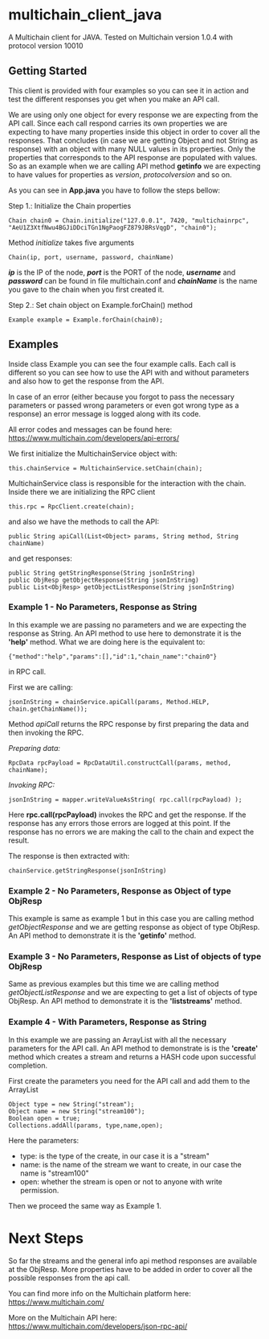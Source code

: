 # multichain_client_java
A Multichain client for JAVA. Tested on Multichain version 1.0.4 with protocol version 10010

## Getting Started
This client is provided with four examples so you can see it in action and test the different responses you get when you make an API call.

We are using only one object for every response we are expecting from the API call. 
Since each call respond carries its own properties we are expecting to have many properties inside this object in order to cover all the responses.
That concludes (in case we are getting Object and not String as response) with an object with many NULL values in its properties. 
Only the properties that corresponds to the API response are populated with values.
So as an example when we are calling API method **getinfo** we are expecting to have values for properties as _version_, _protocolversion_ and so on.

As you can see in **App.java** you have to follow the steps bellow:

Step 1.: Initialize the Chain properties
```
Chain chain0 = Chain.initialize("127.0.0.1", 7420, "multichainrpc", "AeU1Z3XtfNwu4BGJiDDciTGn1NgPaogFZ879JBRsVqgD", "chain0");
```

Method _initialize_ takes five arguments
```
Chain(ip, port, username, password, chainName)
```

***ip*** is the IP of the node, ***port*** is the PORT of the node, ***username*** and ***password*** can be found in file multichain.conf and ***chainName*** is the name you gave to the chain when you first created it.

Step 2.: Set chain object on Example.forChain() method
```
Example example = Example.forChain(chain0);
```

## Examples ##
Inside class Example you can see the four example calls. Each call is different so you can see how to use the API with and without parameters and also how to get the response from the API.

In case of an error (either because you forgot to pass the necessary parameters or passed wrong parameters or even got wrong type as a response) an error message is logged along with its code.

All error codes and messages can be found here:
https://www.multichain.com/developers/api-errors/

We first initialize the MultichainService object with:
```
this.chainService = MultichainService.setChain(chain);
```

MultichainService class is responsible for the interaction with the chain. Inside there we are initializing the RPC client
```
this.rpc = RpcClient.create(chain);
```

and also we have the methods to call the API: 
```
public String apiCall(List<Object> params, String method, String chainName)
```
and get responses:
```
public String getStringResponse(String jsonInString)
public ObjResp getObjectResponse(String jsonInString)
public List<ObjResp> getObjectListResponse(String jsonInString)
```

### Example 1 - No Parameters, Response as String ###
In this example we are passing no parameters and we are expecting the response as String. An API method to use here to demonstrate it is the **'help'** method. What we are doing here is the equivalent to:
```
{"method":"help","params":[],"id":1,"chain_name":"chain0"}
```
in RPC call.

First we are calling:
```
jsonInString = chainService.apiCall(params, Method.HELP, chain.getChainName());
```
Method _apiCall_ returns the RPC response by first preparing the data and then invoking the RPC.

_Preparing data:_
```
RpcData rpcPayload = RpcDataUtil.constructCall(params, method, chainName);
```
_Invoking RPC:_
```
jsonInString = mapper.writeValueAsString( rpc.call(rpcPayload) );
```
Here **rpc.call(rpcPayload)** invokes the RPC and get the response. 
If the response has any errors those errors are logged at this point.
If the response has no errors we are making the call to the chain and expect the result. 

The response is then extracted with:
```
chainService.getStringResponse(jsonInString)
```

### Example 2 - No Parameters, Response as Object of type ObjResp ###
This example is same as example 1 but in this case you are calling method _getObjectResponse_ and we are getting response as object of type ObjResp. An API method to demonstrate it is the **'getinfo'** method.

### Example 3 - No Parameters, Response as List of objects of type ObjResp ###
Same as previous examples but this time we are calling method _getObjectListResponse_ and we are expecting to get a list of objects of type ObjResp. An API method to demonstrate it is the **'liststreams'** method.

### Example 4 - With Parameters, Response as String ###
In this example we are passing an ArrayList with all the necessary parameters for the API call. An API method to demonstrate is is the **'create'** method which creates a stream and returns a HASH code upon successful completion.  

First create the parameters you need for the API call and add them to the ArrayList
```
Object type = new String("stream");
Object name = new String("stream100");
Boolean open = true;
Collections.addAll(params, type,name,open);
```

Here the parameters:
- type: is the type of the create, in our case it is a "stream"
- name: is the name of the stream we want to create, in our case the name is "stream100"
- open: whether the stream is open or not to anyone with write permission.

Then we proceed the same way as Example 1.

# Next Steps #
So far the streams and the general info api method responses are available at the ObjResp. More properties have to be added in order to cover all the possible responses from the api call.

You can find more info on the Multichain platform here:
https://www.multichain.com/

More on the Multichain API here:
https://www.multichain.com/developers/json-rpc-api/
